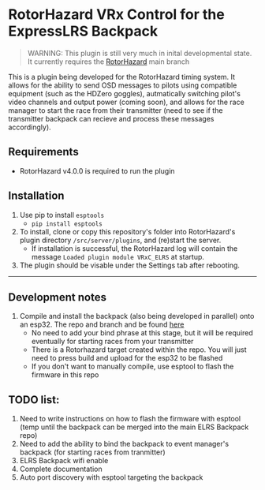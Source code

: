 # RotorHazard VRx Control for the ExpressLRS Backpack

> WARNING: This plugin is still very much in inital developmental state. It currently requires the [RotorHazard](https://github.com/RotorHazard/RotorHazard/releases/tag/v4.0.0-beta.5) main branch

This is a plugin being developed for the RotorHazard timing system. It allows for the ability to send OSD messages to pilots using compatible equipment (such as the HDZero goggles), autmatically switching pilot's video channels and output power (coming soon), and allows for the race manager to start the race from their transmitter (need to see if the transmitter backpack can recieve and process these messages accordingly). 

## Requirements

- RotorHazard v4.0.0 is required to run the plugin

## Installation

1. Use pip to install `esptools`
    - `pip install esptools`
2. To install, clone or copy this repository's folder into RotorHazard's plugin directory `/src/server/plugins`, and (re)start the server.
    - If installation is successful, the RotorHazard log will contain the message `Loaded plugin module VRxC_ELRS` at startup.
3. The plugin should be visable under the Settings tab after rebooting. 

---

## Development notes
1. Compile and install the backpack (also being developed in parallel) onto an esp32. The repo and branch and be found [here](https://github.com/i-am-grub/ELRS-Backpack/tree/rotorhazard)
    - No need to add your bind phrase at this stage, but it will be required eventually for starting races from your transmitter
    - There is a Rotorhazard target created within the repo. You will just need to press build and upload for the esp32 to be flashed
    - If you don't want to manually compile, use esptool to flash the firmware in this repo

## TODO list:
1. Need to write instructions on how to flash the firmware with esptool (temp until the backpack can be merged into the main ELRS Backpack repo)
2. Need to add the ability to bind the backpack to event manager's backpack (for starting races from tranmitter)
3. ELRS Backpack wifi enable
4. Complete documentation
5. Auto port discovery with esptool targeting the backpack